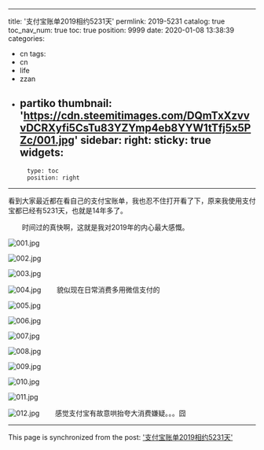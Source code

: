 
---
title: '支付宝账单2019相约5231天'
permlink: 2019-5231
catalog: true
toc_nav_num: true
toc: true
position: 9999
date: 2020-01-08 13:38:39
categories:
- cn
tags:
- cn
- life
- zzan
- partiko
thumbnail: 'https://cdn.steemitimages.com/DQmTxXzvvvDCRXyfi5CsTu83YZYmp4eb8YYW1tTfj5x5PZc/001.jpg'
sidebar:
    right:
        sticky: true
widgets:
    -
        type: toc
        position: right
---


看到大家最近都在看自己的支付宝账单，我也忍不住打开看了下，原来我使用支付宝都已经有5231天，也就是14年多了。

　　时间过的真快啊，这就是我对2019年的内心最大感慨。

![001.jpg](https://cdn.steemitimages.com/DQmTxXzvvvDCRXyfi5CsTu83YZYmp4eb8YYW1tTfj5x5PZc/001.jpg)

![002.jpg](https://cdn.steemitimages.com/DQmWVPED9xJSLu1CQ5LVMcgVjm11Wt48YUN59oYEK9Ed6Ls/002.jpg)

![003.jpg](https://cdn.steemitimages.com/DQmdKztFL9vETJqwZmjM7Egpy92xfV6NCa7Wkw6oEVpyTSP/003.jpg)

![004.jpg](https://cdn.steemitimages.com/DQmPvxFmAFvvTa7vcuJH5f2npoiZieJRBLibJ1AhtFmWYnP/004.jpg)
　　貌似现在日常消费多用微信支付的

![005.jpg](https://cdn.steemitimages.com/DQmd5YNLMhvHoRBz5DLFZBT5jQMEQfXVZd25cAxArGcXMrf/005.jpg)

![006.jpg](https://cdn.steemitimages.com/DQmTLYMerfTJg5oQoNACbQz3HLwEsWvjZyi6ayWqUcoBehE/006.jpg)

![007.jpg](https://cdn.steemitimages.com/DQmc5HaZjc7Dc4t9fHRC78jpVLwvVJf6SJJnyZNBr5oTGxF/007.jpg)

![008.jpg](https://cdn.steemitimages.com/DQmeTCNdqexG7XhszGLsgZerqCcToom8BQmVVEDVLq9RHsh/008.jpg)

![009.jpg](https://cdn.steemitimages.com/DQmRK1mfwNTQkXtPzVf2VRdQiATenLRdnL87pzdbLyHmNQu/009.jpg)

![010.jpg](https://cdn.steemitimages.com/DQmPJh78ycAVXGSNSLFyb1hb6T7vQpPXMrsVZXwzHy8VvSi/010.jpg)

![011.jpg](https://cdn.steemitimages.com/DQmYFVf21TQqqEpZ4mvkwP949NZFuUyetS4a6aw8j1JeCjH/011.jpg)

![012.jpg](https://cdn.steemitimages.com/DQmVcC8Gf96eLkkqsq8MY77ZjkKhGYPvpgS33PdTA57TfBA/012.jpg)
　　感觉支付宝有故意哄抬夸大消费嫌疑。。。囧

- - -

This page is synchronized from the post: ['支付宝账单2019相约5231天'](https://steemit.com/@rivalhw/2019-5231)
